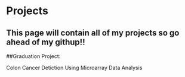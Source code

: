 # Projects
## This page will contain all of my projects so go ahead of my githup!!

##Graduation Project:

Colon Cancer Detiction Using Microarray Data Analysis 
